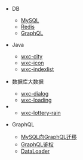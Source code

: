 - DB
    - [MySQL](basic/db/mysql.md)
    - [Redis](basic/db/redis.md)
    - [GraphQL](basic/db/graphql.md)
- Java
    - [wxc-city](packages/wxc-city/)
    - [wxc-icon](packages/wxc-icon/)
    - [wxc-indexlist](packages/wxc-indexlist/)
- 数据库大数据
    - [wxc-dialog](packages/wxc-dialog/)
    - [wxc-loading](packages/wxc-loading/)
- 
   - [wxc-lottery-rain](packages/wxc-lottery-rain/)

  
- GraphQL
    - [MySQL向GraphQL迁移](experience/graphql/mysql.md)
    - [GraphQL鉴权](experience/graphql/authorization.md)
    - [DataLoader](experience/graphql/dataloader.md)

